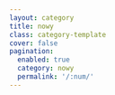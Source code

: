 ```yaml
---
layout: category
title: nowy
class: category-template
cover: false
pagination: 
  enabled: true
  category: nowy
  permalink: '/:num/'
---
```


